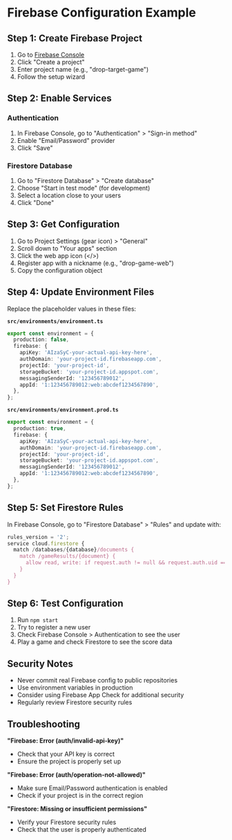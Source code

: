 # Firebase Configuration Example

## Step 1: Create Firebase Project

1. Go to [Firebase Console](https://console.firebase.google.com/)
2. Click "Create a project"
3. Enter project name (e.g., "drop-target-game")
4. Follow the setup wizard

## Step 2: Enable Services

### Authentication

1. In Firebase Console, go to "Authentication" > "Sign-in method"
2. Enable "Email/Password" provider
3. Click "Save"

### Firestore Database

1. Go to "Firestore Database" > "Create database"
2. Choose "Start in test mode" (for development)
3. Select a location close to your users
4. Click "Done"

## Step 3: Get Configuration

1. Go to Project Settings (gear icon) > "General"
2. Scroll down to "Your apps" section
3. Click the web app icon (</>)
4. Register app with a nickname (e.g., "drop-game-web")
5. Copy the configuration object

## Step 4: Update Environment Files

Replace the placeholder values in these files:

**`src/environments/environment.ts`**

```typescript
export const environment = {
  production: false,
  firebase: {
    apiKey: 'AIzaSyC-your-actual-api-key-here',
    authDomain: 'your-project-id.firebaseapp.com',
    projectId: 'your-project-id',
    storageBucket: 'your-project-id.appspot.com',
    messagingSenderId: '123456789012',
    appId: '1:123456789012:web:abcdef1234567890',
  },
};
```

**`src/environments/environment.prod.ts`**

```typescript
export const environment = {
  production: true,
  firebase: {
    apiKey: 'AIzaSyC-your-actual-api-key-here',
    authDomain: 'your-project-id.firebaseapp.com',
    projectId: 'your-project-id',
    storageBucket: 'your-project-id.appspot.com',
    messagingSenderId: '123456789012',
    appId: '1:123456789012:web:abcdef1234567890',
  },
};
```

## Step 5: Set Firestore Rules

In Firebase Console, go to "Firestore Database" > "Rules" and update with:

```javascript
rules_version = '2';
service cloud.firestore {
  match /databases/{database}/documents {
    match /gameResults/{document} {
      allow read, write: if request.auth != null && request.auth.uid == resource.data.userId;
    }
  }
}
```

## Step 6: Test Configuration

1. Run `npm start`
2. Try to register a new user
3. Check Firebase Console > Authentication to see the user
4. Play a game and check Firestore to see the score data

## Security Notes

- Never commit real Firebase config to public repositories
- Use environment variables in production
- Consider using Firebase App Check for additional security
- Regularly review Firestore security rules

## Troubleshooting

**"Firebase: Error (auth/invalid-api-key)"**

- Check that your API key is correct
- Ensure the project is properly set up

**"Firebase: Error (auth/operation-not-allowed)"**

- Make sure Email/Password authentication is enabled
- Check if your project is in the correct region

**"Firestore: Missing or insufficient permissions"**

- Verify your Firestore security rules
- Check that the user is properly authenticated
